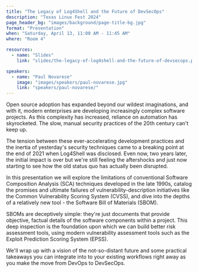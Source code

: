```yaml
---
title: "The Legacy of Log4Shell and the Future of DevSecOps"
description: "Texas Linux Fest 2024"
page_header_bg: "images/background/page-title-bg.jpg"
format: "Presentation"
when: "Saturday, April 13, 11:00 AM - 11:45 AM"
where: "Room 4"

resources:
  - name: "Slides"
    link: "slides/the-legacy-of-log4shell-and-the-future-of-devsecops.pdf"

speakers:
  - name: "Paul Novarese"
    image: "images/speakers/paul-novarese.jpg"
    link: "speakers/paul-novarese/"
---
```


Open source adoption has expanded beyond our wildest imaginations, and with it,
modern enterprises are developing increasingly complex software projects. As
this complexity has increased, reliance on automation has skyrocketed. The
slow, manual security practices of the 20th century can't keep up.

The tension between these ever-accelerating development practices and the
inertia of yesterday's security techniques came to a breaking point at the end
of 2021 when Log4Shell was disclosed. Even now, two years later, the initial
impact is over but we're still feeling the aftershocks and just now starting to
see how the old status quo has actually been disrupted.

In this presentation we will explore the limitations of conventional Software
Composition Analysis (SCA) techniques developed in the late 1990s, catalog the
promises and ultimate failures of vulnerability-description initiatives like
the Common Vulnerability Scoring System (CVSS), and dive into the depths of a
relatively new tool - the Software Bill of Materials (SBOM).

SBOMs are deceptively simple: they're just documents that provide objective,
factual details of the software components within a project. This deep
inspection is the foundation upon which we can build better risk assessment
tools, using modern vulnerability assessment tools such as the Exploit
Prediction Scoring System (EPSS).

We'll wrap up with a vision of the not-so-distant future and some practical
takeaways you can integrate into to your existing workflows right away as you
make the move from DevOps to DevSecOps.

